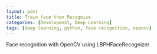 ```yaml
---
layout: post
title: Train face then Recognize
categories: [Development, Deep Learning]
tags: [deep learning, python, face recognition, opencv]
---
```


Face recognition with OpenCV using LBPHFaceRecognizer

<script src="https://gist.github.com/juliendkim/2bfe513d9140f2e5bbd94a15b061c420.js"></script>